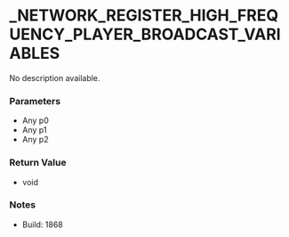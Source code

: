 # _NETWORK_REGISTER_HIGH_FREQUENCY_PLAYER_BROADCAST_VARIABLES

No description available.

### Parameters
* Any p0
* Any p1
* Any p2

### Return Value
* void

### Notes
* Build: 1868

